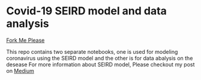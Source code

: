 # Covid-19 SEIRD model and data analysis
<!DOCTYPE html> 
<html> 
	<head> 
		<link rel="stylesheet" href="style.css">
	</head> 
	<body> 
		<a href="https://github.com/Harmouch101/Corona-virus-data-analysis-modeling-and-visualization/fork"class="fork" type="button">Fork Me Please</a>
		<p>This repo contains two separate notebooks, one is used for modeling coronavirus using the SEIRD model and the other is for data abalysis on the desease
		For more information about SEIRD model, Please checkout my post on <a href="https://medium.com/dev-genius/covid-19-modeling-using-the-sierd-model-and-visualization-using-plotly-and-ipywidgets-e6d5fbfc07aa">Medium</a></p>
	</body> 
</html>


